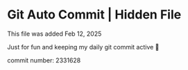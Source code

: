 # Git Auto Commit | Hidden File

This file was added Feb 12, 2025

Just for fun and keeping my daily git commit active 🤪

commit number: 2331628
